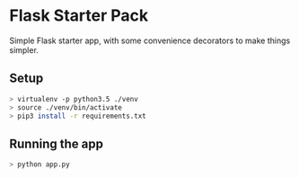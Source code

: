 Flask Starter Pack
===================

Simple Flask starter app, with some convenience decorators to make things simpler.

Setup
-------

```bash
> virtualenv -p python3.5 ./venv
> source ./venv/bin/activate
> pip3 install -r requirements.txt
```

Running the app
-----------------

```bash
> python app.py
```
